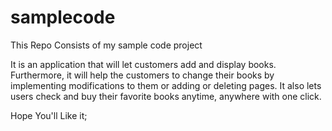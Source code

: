 # samplecode
This Repo Consists of my sample code project

It is an application that will let customers add and display books. Furthermore, it will help the customers to change their books by implementing modifications to them or adding or deleting pages. 
It also lets users check and buy their favorite books anytime, anywhere with one click.

Hope You'll Like it;
